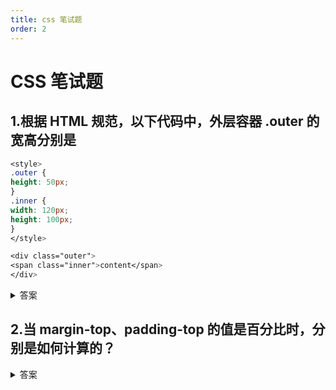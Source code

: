 ```yaml
---
title: css 笔试题
order: 2
---
```


# CSS 笔试题

## 1.根据 HTML 规范，以下代码中，外层容器 .outer 的宽高分别是

```css
<style>
.outer {
height: 50px;
}
.inner {
width: 120px;
height: 100px;
}
</style>

<div class="outer">
<span class="inner">content</span>
</div>
```

<details class="details-block">
    <summary>答案</summary>

高 50px，宽 100%

</details>



## 2.当 margin-top、padding-top 的值是百分比时，分别是如何计算的？

<details class="details-block">
    <summary>答案</summary>

答案：相对最近父级块级元素的 width，相对最近父级块级元素的 width


解析：

CSS 百分比参照问题

参照**父元素宽度**的元素：padding margin width text-indent

参照**父元素高度**的元素：height

参照父元素属性:font-size line-height

特殊：相对定位的时候，top(bottom) left(right)参照的是父元素的内容区域的高度与宽度，而绝对定位的时候参照的是最近的定位元素包含padding的高度与宽度

</details>
